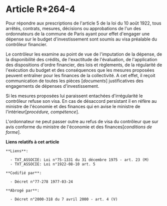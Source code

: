 # Article R*264-4

Pour répondre aux prescriptions de l'article 5 de la loi du 10 août 1922, tous arrêtés, contrats, mesures, décisions ou
approbations de l'un des ordonnateurs de la commune de Paris ayant pour effet d'engager une dépense sur le budget
d'investissement sont soumis au visa préalable du contrôleur financier.

Le contrôleur les examine au point de vue de l'imputation de la dépense, de la disponibilité des crédits, de l'exactitude de
l'évaluation, de l'application des dispositions d'ordre financier, des lois et règlements, de la régularité de l'exécution du
budget et des conséquences que les mesures proposées peuvent entraîner pour les finances de la collectivité. A cet effet, il
reçoit communication de toutes les pièces [*documents*] justificatives des engagements de dépenses d'investissement.

Si les mesures proposées lui paraissent entachées d'irrégularité le contrôleur refuse son visa. En cas de désaccord
persistant il en réfère au ministre de l'économie et des finances qui en avise le ministre de l'intérieur[*procédure,
compétence*].

L'ordonnateur ne peut passer outre au refus de visa du contrôleur que sur avis conforme du ministre de l'économie et des
finances[*conditions de forme*].

**Liens relatifs à cet article**

	**Liens**:

	  - TXT_ASSOCIE: Loi n°75-1331 du 31 décembre 1975 - art. 23 (M)
	  - TXT_ASSOCIE: Loi n°1922-08-10 art. 5

	**Codifié par**:

	  - Décret n°77-278 1977-03-24

	**Abrogé par**:

	  - Décret n°2000-318 du 7 avril 2000 - art. 4 (V)
